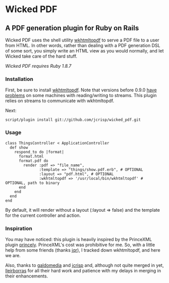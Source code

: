 # Wicked PDF

## A PDF generation plugin for Ruby on Rails

Wicked PDF uses the shell utility [wkhtmltopdf](http://code.google.com/p/wkhtmltopdf/) to serve a PDF file to a user from HTML.  In other words, rather than dealing with a PDF generation DSL of some sort, you simply write an HTML view as you would normally, and let Wicked take care of the hard stuff.

_Wicked PDF requires Ruby 1.8.7_

### Installation

First, be sure to install [wkhtmltopdf](http://code.google.com/p/wkhtmltopdf/).
Note that versions before 0.9.0 [have problems](http://code.google.com/p/wkhtmltopdf/issues/detail?id=82&q=vodnik) on some machines with reading/writing to streams.
This plugin relies on streams to communicate with wkhtmltopdf.

Next:

    script/plugin install git://github.com/jcrisp/wicked_pdf.git

### Usage

    class ThingsController < ApplicationController
      def show
        respond_to do |format|
          format.html
          format.pdf do
            render :pdf => "file_name",
                   :template => "things/show.pdf.erb", # OPTIONAL
                   :layout => "pdf.html", # OPTIONAL
                   :wkhtmltopdf => '/usr/local/bin/wkhtmltopdf' # OPTIONAL, path to binary
          end
        end
      end
    end

By default, it will render without a layout (:layout => false) and the template for the current controller and action.

### Inspiration

You may have noticed: this plugin is heavily inspired by the PrinceXML plugin [princely](http://github.com/mbleigh/princely/tree/master).  PrinceXML's cost was prohibitive for me. So, with a little help from some friends (thanks [jqr](http://github.com/jqr)), I tracked down wkhtmltopdf, and here we are.

Also, thanks to [galdomedia](http://github.com/galdomedia) and [jcrisp](http://github.com/jcrisp) and, although not quite merged in yet, [lleirborras](http://github.com/lleirborras) for all their hard work and patience with my delays in merging in their enhancements.
